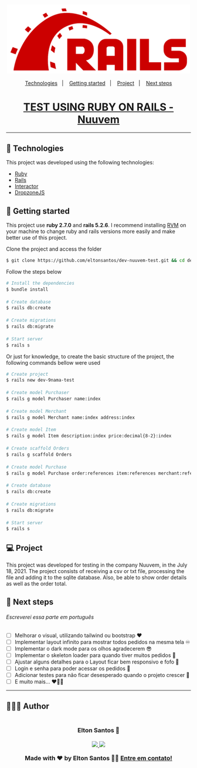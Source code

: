 <p align="center">
  <img alt="TEST USING RUBY ON RAILS" src=".github/logo.png" width="500px">
</p>

<p align="center">
  <a href="#-technologies">Technologies</a>&nbsp;&nbsp;&nbsp;|&nbsp;&nbsp;&nbsp;
  <a href="#-getting-started">Getting started</a>&nbsp;&nbsp;&nbsp;|&nbsp;&nbsp;&nbsp;
  <a href="#-project">Project</a>&nbsp;&nbsp;&nbsp;|&nbsp;&nbsp;&nbsp;
  <a href="#-next-steps">Next steps</a>
</p>

<h1 align="center">
  <a href="#" target="_blank">
    TEST USING RUBY ON RAILS - Nuuvem
  </a>
</h1>

---

## 🧪 Technologies

This project was developed using the following technologies:

- [Ruby](https://www.ruby-lang.org/)
- [Rails](https://rubyonrails.org/)
- [Interactor](https://github.com/collectiveidea/interactor)
- [DropzoneJS](https://github.com/ncuesta/dropzonejs-rails)

## 🚀 Getting started

This project use **ruby 2.7.0** and **rails 5.2.6**. I recommend installing [RVM](https://rvm.io/) on your machine to change ruby and rails versions more easily and make better use of this project.

Clone the project and access the folder

```bash
$ git clone https://github.com/eltonsantos/dev-nuuvem-test.git && cd dev-nuuvem-test
```

Follow the steps below
```bash
# Install the dependencies
$ bundle install

# Create database
$ rails db:create

# Create migrations
$ rails db:migrate

# Start server
$ rails s

```

Or just for knowledge, to create the basic structure of the project, the following commands bellow were used

```bash
# Create project
$ rails new dev-9nama-test

# Create model Purchaser
$ rails g model Purchaser name:index

# Create model Merchant
$ rails g model Merchant name:index address:index

# Create model Item
$ rails g model Item description:index price:decimal{8-2}:index

# Create scaffold Orders
$ rails g scaffold Orders

# Create model Purchase
$ rails g model Purchase order:references item:references merchant:references purchaser:references quantity:integer

# Create database
$ rails db:create

# Create migrations
$ rails db:migrate

# Start server
$ rails s

```

## 💻 Project

This project was developed for testing in the company Nuuvem, in the July 18, 2021. The project consists of receiving a csv or txt file, processing the file and adding it to the sqlite database. Also, be able to show order details as well as the order total.


## 🐾 Next steps

###### Escreverei essa parte em português

- [ ] Melhorar o visual, utilizando tailwind ou bootstrap ❤
- [ ] Implementar layout infinito para mostrar todos pedidos na mesma tela ♾
- [ ] Implementar o dark mode para os olhos agradecerem 😎
- [ ] Implementar o skeleton loader para quando tiver muitos pedidos 🔼
- [ ] Ajustar alguns detalhes para o Layout ficar bem responsivo e fofo 🥰
- [ ] Login e senha para poder acessar os pedidos 🔐
- [ ] Adicionar testes para não ficar desesperado quando o projeto crescer 🔎
- [ ] E muito mais... ❤💪🏼

---

## 👨🏻‍💻 Author

<h3 align="center">
  <img style="border-radius: 50%" src="https://avatars3.githubusercontent.com/u/1292594?s=460&u=0b1bfb0fc81256c59dc33f31ce344231bd5a5286&v=4" width="100px;" alt=""/>
  <br/>
  <strong>Elton Santos</strong> 🚀
  <br/>
  <br/>

 <a href="https://www.linkedin.com/in/eltonmelosantos" alt="LinkedIn" target="blank">
    <img src="https://img.shields.io/badge/-LinkedIn-blue?style=flat-square&logo=Linkedin&logoColor=white" />
  </a>

  <a href="mailto:elton.melo.santos@gmail.com?subject=Olá%20Elton" alt="Email" target="blank">
    <img src="https://img.shields.io/badge/-Gmail-c14438?style=flat-square&logo=Gmail&logoColor=white&link=mailto:elton.melo.santos@gmail.com" />
  </a>

<br/>

Made with ❤️ by Elton Santos 👋🏽 [Entre em contato!](https://www.linkedin.com/in/eltonmelosantos/)

</h3>